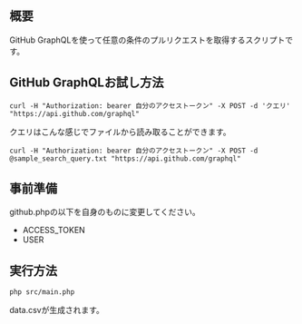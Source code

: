 ## 概要

GitHub GraphQLを使って任意の条件のプルリクエストを取得するスクリプトです。  

## GitHub GraphQLお試し方法

```
curl -H "Authorization: bearer 自分のアクセストークン" -X POST -d 'クエリ' "https://api.github.com/graphql"
```

クエリはこんな感じでファイルから読み取ることができます。
```
curl -H "Authorization: bearer 自分のアクセストークン" -X POST -d @sample_search_query.txt "https://api.github.com/graphql"
```

## 事前準備

github.phpの以下を自身のものに変更してください。  

* ACCESS_TOKEN
* USER

## 実行方法

```
php src/main.php
```

data.csvが生成されます。